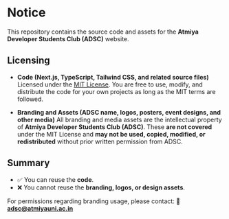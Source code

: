 # Notice

This repository contains the source code and assets for the **Atmiya Developer Students Club (ADSC)** website.

## Licensing

- **Code (Next.js, TypeScript, Tailwind CSS, and related source files)**
  Licensed under the [MIT License](./LICENSE). You are free to use, modify, and distribute the code for your own projects as long as the MIT terms are followed.

- **Branding and Assets (ADSC name, logos, posters, event designs, and other media)**
  All branding and media assets are the intellectual property of **Atmiya Developer Students Club (ADSC)**.
  These **are not covered** under the MIT License and **may not be used, copied, modified, or redistributed** without prior written permission from ADSC.

## Summary

- ✅ You can reuse the **code**.
- ❌ You cannot reuse the **branding, logos, or design assets**.

For permissions regarding branding usage, please contact:
📧 **adsc@atmiyauni.ac.in**
